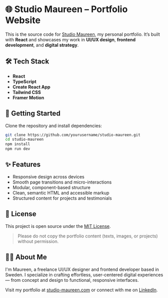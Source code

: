 # 🌐 Studio Maureen – Portfolio Website

This is the source code for [Studio Maureen](https://www.studio-maureen.com), my personal portfolio. It’s built with **React** and showcases my work in **UI/UX design**, **frontend development**, and **digital strategy**.

## 🛠 Tech Stack

- **React**
- **TypeScript**
- **Create React App**
- **Tailwind CSS**
- **Framer Motion**

## 🚀 Getting Started

Clone the repository and install dependencies:

```bash
git clone https://github.com/yourusername/studio-maureen.git
cd studio-maureen
npm install
npm run dev
```

## ✨ Features

- Responsive design across devices
- Smooth page transitions and micro-interactions
- Modular, component-based structure
- Clean, semantic HTML and accessible markup
- Structured content for projects and testimonials

## 📄 License

This project is open source under the [MIT License](LICENSE).

> Please do not copy the portfolio content (texts, images, or projects) without permission.

## 🙋‍♀️ About Me

I'm Maureen, a freelance UI/UX designer and frontend developer based in Sweden. I specialize in crafting effortless, user-centered digital experiences — from concept and design to functional, responsive interfaces.

Visit my portfolio at [studio-maureen.com](https://www.studio-maureen.com) or connect with me on [LinkedIn](https://www.linkedin.com/in/maureen-gayet).
